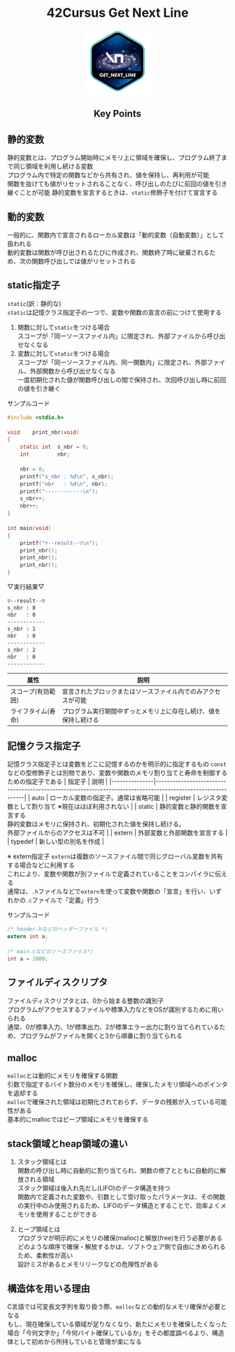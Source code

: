 <h1 align="center">
 42Cursus Get Next Line
</h1>

<p align="center">
  <img src="get_next_linee.png" alt="ready to help"/>
</p>

<h2 align="center">
  Key Points
</h2>

## 静的変数
静的変数とは、プログラム開始時にメモリ上に領域を確保し、プログラム終了まで同じ領域を利用し続ける変数</br>
プログラム内で特定の関数などから共有され、値を保持し、再利用が可能</br>
関数を抜けても値がリセットされることなく、呼び出しのたびに前回の値を引き継ぐことが可能
静的変数を宣言するときは、`static`修飾子を付けて宣言する
## 動的変数
一般的に、関数内で宣言されるローカル変数は「動的変数（自動変数）」として扱われる</br>
動的変数は関数が呼び出されるたびに作成され、関数終了時に破棄されるため、次の関数呼び出しでは値がリセットされる
## static指定子
`static`(訳：静的な)</br>
`static`は記憶クラス指定子の一つで、変数や関数の宣言の前につけて使用する</br>
1. 関数に対して`static`をつける場合</br>
スコープが「同一ソースファイル内」に限定され、外部ファイルから呼び出せなくなる
2. 変数に対して`static`をつける場合</br>
スコープが「同一ソースファイル内、同一関数内」に限定され、外部ファイル、外部関数から呼び出せなくなる</br>
一度初期化された値が関数呼び出しの間で保持され、次回呼び出し時に前回の値を引き継ぐ</br>

サンプルコード
```c
#include <stdio.h>

void	print_nbr(void)
{
	static int	s_nbr = 0;
	int			nbr;

	nbr = 0;
	printf("s_nbr : %d\n", s_nbr);
	printf("nbr   : %d\n", nbr);
	printf("------------\n");
	s_nbr++;
	nbr++;
}

int	main(void)
{
	printf("▽--result--▽\n");
	print_nbr();
	print_nbr();
	print_nbr();
}
```
▽実行結果▽
```shell
▽--result--▽
s_nbr : 0
nbr   : 0
------------
s_nbr : 1
nbr   : 0
------------
s_nbr : 2
nbr   : 0
------------
```
| 属性             | 説明                                          |
|-----------------|-----------------------------------------------|
| スコープ(有効範囲) | 宣言されたブロックまたはソースファイル内でのみアクセスが可能 |
| ライフタイム(寿命) | プログラム実行期間中ずっとメモリ上に存在し続け、値を保持し続ける |

## 記憶クラス指定子
記憶クラス指定子とは変数をどこに記憶するのかを明示的に指定するもの
`const`などの型修飾子とは別物であり、変数や関数のメモリ割り当てと寿命を制御するための指定子である
| 指定子         | 説明                                                                                                         |
|---------------|-------------------------------------------------------------------------------------------------------------|
| auto          | ローカル変数の指定子。通常は省略可能                                                                              |
| register      | レジスタ変数として割り当て ※現在はほぼ利用されない                                                                  |
| static        | 静的変数と静的関数を宣言する</br>静的変数はメモリに保持され、初期化された値を保持し続ける。<br>外部ファイルからのアクセスは不可 |
| extern        | 外部変数と外部関数を宣言する                                                                                     |
| typedef       | 新しい型の別名を作成                                                                                            |

※ extern指定子
`extern`は複数のソースファイル間で同じグローバル変数を共有する場合などに利用する</br>
これにより、変数や関数が別ファイルで定義されていることをコンパイラに伝える</br>
通常は、`.h`ファイルなどで`extern`を使って変数や関数の「宣言」を行い、いずれかの`.c`ファイルで「定義」行う</br>

サンプルコード
```c
/* header.hなどのヘッダーファイル */
extern int a;

/* main.cなどのソースファイル*/
int a = 1000;
```

## ファイルディスクリプタ
ファイルディスクリプタとは、0から始まる整数の識別子</br>
プログラムがアクセスするファイルや標準入力などをOSが識別するために用いられる</br>
通常、0が標準入力、1が標準出力、2が標準エラー出力に割り当てられているため、プログラムがファイルを開くと3から順番に割り当てられる</br>

## malloc
`malloc`とは動的にメモリを確保する関数</br>
引数で指定するバイト数分のメモリを確保し、確保したメモリ領域へのポインタを返却する</br>
`malloc`で確保された領域は初期化されておらず、データの残骸が入っている可能性がある</br>
基本的にmallocではピープ領域にメモリを確保する</br>

## stack領域とheap領域の違い
1. スタック領域とは</br>
関数の呼び出し時に自動的に割り当てられ、関数の修了とともに自動的に解放される領域</br>
スタック領域は後入れ先だし(LIFO)のデータ構造を持つ</br>
関数内で定義された変数や、引数として受け取ったパラメータは、その関数の実行中のみ使用されるため、LIFOのデータ構造とすることで、効率よくメモリを使用することができる</br>

2. ヒープ領域とは</br>
プログラマが明示的にメモリの確保(malloc)と解放(free)を行う必要がある</br>
どのような順序で確保・解放するかは、ソフトウェア側で自由にきめられるため、柔軟性が高い</br>
設計ミスがあるとメモリリークなどの危険性がある</br>

## 構造体を用いる理由
C言語では可変長文字列を取り扱う際、`malloc`などの動的なメモリ確保が必要となる</br>
もし、現在確保している領域が足りなくなり、新たにメモリを確保したくなった場合「今何文字か」「今何バイト確保しているか」をその都度調べるより、構造体として初めから所持していると管理が楽になる</br>
